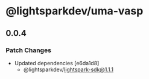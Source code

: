 # @lightsparkdev/uma-vasp

## 0.0.4

### Patch Changes

- Updated dependencies [e6da1d8]
  - @lightsparkdev/lightspark-sdk@1.1.1
